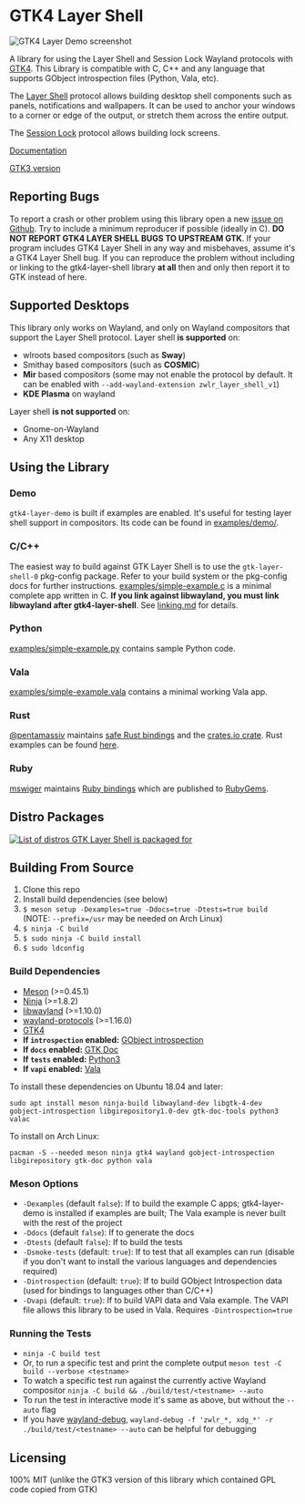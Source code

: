 # GTK4 Layer Shell

![GTK4 Layer Demo screenshot](https://i.imgur.com/dR8X15i.png)

A library for using the Layer Shell and Session Lock Wayland protocols with [GTK4](https://www.gtk.org/). This Library is compatible with C, C++ and any language that supports GObject introspection files (Python, Vala, etc).

The [Layer Shell](https://wayland.app/protocols/wlr-layer-shell-unstable-v1) protocol allows building desktop shell components such as panels, notifications and wallpapers. It can be used to anchor your windows to a corner or edge of the output, or stretch them across the entire output.

The [Session Lock](https://wayland.app/protocols/ext-session-lock-v1) protocol allows building lock screens.

[Documentation](https://wmww.github.io/gtk4-layer-shell/)

[GTK3 version](https://github.com/wmww/gtk-layer-shell)

## Reporting Bugs
To report a crash or other problem using this library open a new [issue on Github](https://github.com/wmww/gtk4-layer-shell/issues). Try to include a minimum reproducer if possible (ideally in C). **DO NOT REPORT GTK4 LAYER SHELL BUGS TO UPSTREAM GTK**. If your program includes GTK4 Layer Shell in any way and misbehaves, assume it's a GTK4 Layer Shell bug. If you can reproduce the problem without including or linking to the gtk4-layer-shell library **at all** then and only then report it to GTK instead of here.

## Supported Desktops
This library only works on Wayland, and only on Wayland compositors that support the Layer Shell protocol. Layer shell __is supported__ on:
- wlroots based compositors (such as __Sway__)
- Smithay based compositors (such as __COSMIC__)
- __Mir__ based compositors (some may not enable the protocol by default. It can be enabled with `--add-wayland-extension zwlr_layer_shell_v1`)
- __KDE Plasma__ on wayland

Layer shell __is not supported__ on:
- Gnome-on-Wayland
- Any X11 desktop

## Using the Library
### Demo
`gtk4-layer-demo` is built if examples are enabled. It's useful for testing layer shell support in compositors. Its code can be found in [examples/demo/](examples/demo/).

### C/C++
The easiest way to build against GTK Layer Shell is to use the `gtk-layer-shell-0` pkg-config package. Refer to your build system or the pkg-config docs for further instructions. [examples/simple-example.c](examples/simple-example.c) is a minimal complete app written in C. __If you link against libwayland, you must link libwayland after gtk4-layer-shell__. See [linking.md](linking.md) for details.

### Python
[examples/simple-example.py](examples/simple-example.py) contains sample Python code.

### Vala
[examples/simple-example.vala](examples/simple-example.vala) contains a minimal working Vala app.

### Rust
[@pentamassiv](https://github.com/pentamassiv) maintains [safe Rust bindings](https://github.com/pentamassiv/gtk4-layer-shell-gir) and the [crates.io crate](https://crates.io/crates/gtk4-layer-shell/). Rust examples can be found [here](https://github.com/pentamassiv/gtk4-layer-shell-gir/tree/main/gtk4-layer-shell/examples).

### Ruby
[mswiger](https://github.com/mswiger) maintains [Ruby bindings](https://github.com/mswiger/ruby-gtk4-layer-shell) which are published to [RubyGems](https://rubygems.org/gems/gtk4_layer_shell).

## Distro Packages
[![List of distros GTK Layer Shell is packaged for](https://repology.org/badge/vertical-allrepos/gtk4-layer-shell.svg)](https://repology.org/project/gtk4-layer-shell/versions)

## Building From Source
1. Clone this repo
2. Install build dependencies (see below)
3. `$ meson setup -Dexamples=true -Ddocs=true -Dtests=true build` (NOTE: `--prefix=/usr` may be needed on Arch Linux)
4. `$ ninja -C build`
5. `$ sudo ninja -C build install`
6. `$ sudo ldconfig`

### Build Dependencies
* [Meson](https://mesonbuild.com/) (>=0.45.1)
* [Ninja](https://ninja-build.org/) (>=1.8.2)
* [libwayland](https://gitlab.freedesktop.org/wayland/wayland) (>=1.10.0)
* [wayland-protocols](https://gitlab.freedesktop.org/wayland/wayland-protocols) (>=1.16.0)
* [GTK4](https://www.gtk.org/)
* __If `introspection` enabled:__ [GObject introspection](https://gitlab.gnome.org/GNOME/gobject-introspection/)
* __If `docs` enabled:__ [GTK Doc](https://wiki.gnome.org/DocumentationProject/GtkDoc)
* __If `tests` enabled:__ [Python3](https://www.python.org/)
* __If `vapi` enabled:__ [Vala](https://wiki.gnome.org/Projects/Vala)

To install these dependencies on Ubuntu 18.04 and later:
```
sudo apt install meson ninja-build libwayland-dev libgtk-4-dev gobject-introspection libgirepository1.0-dev gtk-doc-tools python3 valac
```

To install on Arch Linux:
```
pacman -S --needed meson ninja gtk4 wayland gobject-introspection libgirepository gtk-doc python vala
```

### Meson Options
* `-Dexamples` (default `false`): If to build the example C apps; gtk4-layer-demo is installed if examples are built; The Vala example is never built with the rest of the project
* `-Ddocs` (default `false`): If to generate the docs
* `-Dtests` (default `false`): If to build the tests
* `-Dsmoke-tests` (default: `true`): If to test that all examples can run (disable if you don't want to install the various languages and dependencies required)
* `-Dintrospection` (default: `true`): If to build GObject Introspection data (used for bindings to languages other than C/C++)
* `-Dvapi` (default: `true`): If to build VAPI data and Vala example. The VAPI file allows this library to be used in Vala. Requires `-Dintrospection=true`

### Running the Tests
* `ninja -C build test`
* Or, to run a specific test and print the complete output `meson test -C build --verbose <testname>`
* To watch a specific test run against the currently active Wayland compositor `ninja -C build && ./build/test/<testname> --auto`
* To run the test in interactive mode it's same as above, but without the `--auto` flag
* If you have [wayland-debug](https://github.com/wmww/wayland-debug), `wayland-debug -f 'zwlr_*, xdg_*' -r ./build/test/<testname> --auto` can be helpful for debugging

## Licensing
100% MIT (unlike the GTK3 version of this library which contained GPL code copied from GTK)
